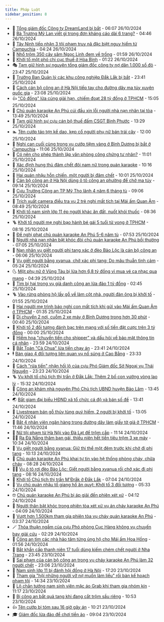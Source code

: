 ```yaml
---
title: Pháp Luật
sidebar_position: 8
---
```


<!-- dantri-phap-luat:START -->
- 🌊 [Tổng giám đốc Công ty DreamLand bị bắt](https://dantri.com.vn/phap-luat/tong-giam-doc-cong-ty-dreamland-bi-bat-20241026123500797.htm) - 06:07 26/10/2024
- 🐲 [Bà Trương Mỹ Lan viết gì trong đơn kháng cáo dài 6 trang?](https://dantri.com.vn/phap-luat/ba-truong-my-lan-viet-gi-trong-don-khang-cao-dai-6-trang-20241023213708467.htm) - 04:46 26/10/2024
- 🌁 [Tây Ninh tiếp nhận 3 tội phạm truy nã đặc biệt nguy hiểm từ Campuchia](https://dantri.com.vn/phap-luat/tay-ninh-tiep-nhan-3-toi-pham-truy-na-dac-biet-nguy-hiem-tu-campuchia-20241026095730865.htm) - 04:24 26/10/2024
- 🎃 [Nhổ trộm 350 cây sâm Ngọc Linh đem về trồng](https://dantri.com.vn/phap-luat/nho-trom-350-cay-sam-ngoc-linh-dem-ve-trong-20241026082759572.htm) - 01:59 26/10/2024
- 🦅 [Khởi tố một phó chi cục thuế ở Hòa Bình](https://dantri.com.vn/phap-luat/khoi-to-mot-pho-chi-cuc-thue-o-hoa-binh-20241026081622150.htm) - 01:22 26/10/2024
- 🎭 [Tạm giữ hình sự nguyên tổng giám đốc công ty nợ dân 1.000 sổ đỏ](https://dantri.com.vn/phap-luat/tam-giu-hinh-su-nguyen-tong-giam-doc-cong-ty-no-dan-1000-so-do-20241025224908172.htm) - 23:47 25/10/2024
- 🤗 [Trưởng Ban Quản lý các khu công nghiệp Đắk Lắk bị bắt](https://dantri.com.vn/phap-luat/truong-ban-quan-ly-cac-khu-cong-nghiep-dak-lak-bi-bat-20241026000050157.htm) - 23:41 25/10/2024
- 🚀 [Cách cán bộ công an ở Hà Nội tiếp tay cho đường dây ma túy xuyên quốc gia](https://dantri.com.vn/phap-luat/cach-can-bo-cong-an-o-ha-noi-tiep-tay-cho-duong-day-ma-tuy-xuyen-quoc-gia-20241025183836777.htm) - 23:08 25/10/2024
- 👍 [&quot;Cô đồng&quot; lừa cúng giải hạn, chiếm đoạt 28 tỷ đồng ở TPHCM](https://dantri.com.vn/phap-luat/co-dong-lua-cung-giai-han-chiem-doat-28-ty-dong-o-tphcm-20241025214933379.htm) - 15:05 25/10/2024
- 🧐 [Chủ quán karaoke An Phú cúi đầu xin lỗi người nhà nạn nhân tại tòa](https://dantri.com.vn/phap-luat/chu-quan-karaoke-an-phu-cui-dau-xin-loi-nguoi-nha-nan-nhan-tai-toa-20241025195201956.htm) - 13:49 25/10/2024
- 🫶 [Tạm giữ hình sự cựu cán bộ thuế đấm CSGT Bình Phước](https://dantri.com.vn/phap-luat/tam-giu-hinh-su-cuu-can-bo-thue-dam-csgt-binh-phuoc-20241025190352322.htm) - 13:29 25/10/2024
- 🏊 [Tên cướp táo tợn kề dao, kẹp cổ người phụ nữ bán trái cây](https://dantri.com.vn/phap-luat/ten-cuop-tao-ton-ke-dao-kep-co-nguoi-phu-nu-ban-trai-cay-20241025182728940.htm) - 12:00 25/10/2024
- 🌋 [Nghi can cuối cùng trong vụ cướp tiệm vàng ở Bình Dương bị bắt ở Campuchia](https://dantri.com.vn/phap-luat/nghi-can-cuoi-cung-trong-vu-cuop-tiem-vang-o-binh-duong-bi-bat-o-campuchia-20241025173253825.htm) - 11:06 25/10/2024
- 👹 [Có nên cho phép thành lập văn phòng công chứng tư nhân?](https://dantri.com.vn/xa-hoi/co-nen-cho-phep-thanh-lap-van-phong-cong-chung-tu-nhan-20241025173831146.htm) - 11:01 25/10/2024
- 🫣 [Xác định hung thủ đâm chết đôi nam nữ trong quán karaoke](https://dantri.com.vn/phap-luat/xac-dinh-hung-thu-dam-chet-doi-nam-nu-trong-quan-karaoke-20241025163234812.htm) - 10:16 25/10/2024
- 🎃 [Hai quán nhậu hỗn chiến, một người bị đâm chết](https://dantri.com.vn/phap-luat/hai-quan-nhau-hon-chien-mot-nguoi-bi-dam-chet-20241025160850148.htm) - 10:01 25/10/2024
- 🌝 [Cán bộ công an ở Hà Nội dùng ô tô công an phường để chở ma túy](https://dantri.com.vn/phap-luat/can-bo-cong-an-o-ha-noi-dung-o-to-cong-an-phuong-de-cho-ma-tuy-20241025154217690.htm) - 09:14 25/10/2024
- 🚀 [Cựu Trưởng Công an TP Mỹ Tho lãnh 4 năm 6 tháng tù](https://dantri.com.vn/phap-luat/cuu-truong-cong-an-tp-my-tho-lanh-4-nam-6-thang-tu-20241025153233326.htm) - 09:06 25/10/2024
- 🥷 [Trích xuất camera điều tra vụ 2 trẻ nghi mất tích tại Mái ấm Quan Âm](https://dantri.com.vn/phap-luat/trich-xuat-camera-dieu-tra-vu-2-tre-nghi-mat-tich-tai-mai-am-quan-am-20241025152757691.htm) - 08:49 25/10/2024
- 👺 [Khởi tố nam sinh lớp 11 ép người khác ăn đất, nuốt khói thuốc](https://dantri.com.vn/phap-luat/khoi-to-nam-sinh-lop-11-ep-nguoi-khac-an-dat-nuot-khoi-thuoc-20241025150001172.htm) - 08:36 25/10/2024
- 🪜 [Khởi tố người mẹ nghi bạo hành bé gái 5 tuổi tử vong ở TPHCM](https://dantri.com.vn/phap-luat/khoi-to-nguoi-me-nghi-bao-hanh-be-gai-5-tuoi-tu-vong-o-tphcm-20241025150935862.htm) - 08:16 25/10/2024
- 🦄 [Đề nghị phạt chủ quán karaoke An Phú 5-6 năm tù](https://dantri.com.vn/phap-luat/de-nghi-phat-chu-quan-karaoke-an-phu-5-6-nam-tu-20241025143234001.htm) - 07:53 25/10/2024
- 🦍 [Người nhà nạn nhân bật khóc đòi chủ quán karaoke An Phú bồi thường](https://dantri.com.vn/phap-luat/nguoi-nha-nan-nhan-bat-khoc-doi-chu-quan-karaoke-an-phu-boi-thuong-20241025121846544.htm) - 07:05 25/10/2024
- 🌁 [Nạn nhân vụ giết người phi tang xác ở đèo Bảo Lộc là cán bộ công an](https://dantri.com.vn/phap-luat/nan-nhan-vu-giet-nguoi-phi-tang-xac-o-deo-bao-loc-la-can-bo-cong-an-20241025122240369.htm) - 06:06 25/10/2024
- 💯 [Vụ giết người bằng xyanua, chở xác phi tang: Do mâu thuẫn tình cảm](https://dantri.com.vn/phap-luat/vu-giet-nguoi-bang-xyanua-cho-xac-phi-tang-do-mau-thuan-tinh-cam-20241025120245437.htm) - 05:24 25/10/2024
- 🌜 [Một phụ nữ ở Vũng Tàu bị lừa hơn 6,8 tỷ đồng vì mua vé ca nhạc qua mạng](https://dantri.com.vn/phap-luat/mot-phu-nu-o-vung-tau-bi-lua-hon-68-ty-dong-vi-mua-ve-ca-nhac-qua-mang-20241025111340860.htm) - 04:39 25/10/2024
- 👹 [Tìm bị hại trong vụ giả danh công an lừa đảo 1 tỷ đồng](https://dantri.com.vn/phap-luat/tim-bi-hai-trong-vu-gia-danh-cong-an-lua-dao-1-ty-dong-20241025092415515.htm) - 02:45 25/10/2024
- 🪜 [Vào rừng phòng hộ lấy gỗ về làm cột nhà, người đàn ông bị khởi tố](https://dantri.com.vn/phap-luat/vao-rung-phong-ho-lay-go-ve-lam-cot-nha-nguoi-dan-ong-bi-khoi-to-20241025082850488.htm) - 01:55 25/10/2024
- 🦩 [Hai người mẹ trình báo nghi con mất tích khi gửi vào Mái ấm Quan Âm ở TPHCM](https://dantri.com.vn/phap-luat/hai-nguoi-me-trinh-bao-nghi-con-mat-tich-khi-gui-vao-mai-am-quan-am-o-tphcm-20241025082838121.htm) - 01:35 25/10/2024
- 💂 [Di chuyển 2 nơi, cuỗm 2 xe máy ở Bình Dương trong hơn 30 phút](https://dantri.com.vn/phap-luat/di-chuyen-2-noi-cuom-2-xe-may-o-binh-duong-trong-hon-30-phut-20241025073049676.htm) - 00:40 25/10/2024
- 💃 [Khởi tố 2 đối tượng đánh bạc trên mạng với số tiền đặt cược trên 3 tỷ đồng](https://dantri.com.vn/phap-luat/khoi-to-2-doi-tuong-danh-bac-tren-mang-voi-so-tien-dat-cuoc-tren-3-ty-dong-20241025000033189.htm) - 00:00 25/10/2024
- 🧐 [Hiểm họa &quot;chuyển tiền cho shipper&quot; và dấu hỏi về bảo mật thông tin cá nhân](https://dantri.com.vn/phap-luat/hiem-hoa-chuyen-tien-cho-shipper-va-dau-hoi-ve-bao-mat-thong-tin-ca-nhan-20241024175722787.htm) - 23:59 24/10/2024
- 🤗 [Bắt Toàn &quot;Cà Chua&quot; lừa tiền chạy án](https://dantri.com.vn/phap-luat/bat-toan-ca-chua-lua-tien-chay-an-20241025061123452.htm) - 23:41 24/10/2024
- 🕴 [Bàn giao 4 đối tượng liên quan vụ nổ súng ở Cao Bằng](https://dantri.com.vn/phap-luat/ban-giao-4-doi-tuong-lien-quan-vu-no-sung-o-cao-bang-20241024235222875.htm) - 23:33 24/10/2024
- 🐎 [Cách &quot;rửa tiền&quot; nhận hối lộ của cựu Phó Giám đốc Sở Ngoại vụ Thái Nguyên](https://dantri.com.vn/phap-luat/cach-rua-tien-nhan-hoi-lo-cua-cuu-pho-giam-doc-so-ngoai-vu-thai-nguyen-20241025011137217.htm) - 23:23 24/10/2024
- 🪜 [Vụ khởi tố chủ tịch thị trấn ở Đắk Lắk: Thêm 2 bố con vướng vòng lao lý](https://dantri.com.vn/phap-luat/vu-khoi-to-chu-tich-thi-tran-o-dak-lak-them-2-bo-con-vuong-vong-lao-ly-20241024213513220.htm) - 15:32 24/10/2024
- 🤭 [Công an khám nhà nguyên Phó Chủ tịch UBND huyện Bảo Lâm](https://dantri.com.vn/phap-luat/cong-an-kham-nha-nguyen-pho-chu-tich-ubnd-huyen-bao-lam-20241024202826089.htm) - 13:45 24/10/2024
- 🌏 [Bắt giam đại biểu HĐND xã tổ chức cá độ và bán số đề](https://dantri.com.vn/phap-luat/bat-giam-dai-bieu-hdnd-xa-to-chuc-ca-do-va-ban-so-de-20241024195525243.htm) - 13:41 24/10/2024
- 🎃 [Livestream bán gỗ thủy tùng quý hiếm, 2 người bị khởi tố](https://dantri.com.vn/phap-luat/livestream-ban-go-thuy-tung-quy-hiem-2-nguoi-bi-khoi-to-20241024193847287.htm) - 13:05 24/10/2024
- 🗽 [Bắt 4 nhân viên ngân hàng trong đường dây làm giấy tờ giả ở TPHCM](https://dantri.com.vn/phap-luat/bat-4-nhan-vien-ngan-hang-trong-duong-day-lam-giay-to-gia-o-tphcm-20241024181342415.htm) - 11:46 24/10/2024
- 🌁 [Nữ tội phạm từ Hà Nội vào Đà Lạt để trộm cắp](https://dantri.com.vn/phap-luat/nu-toi-pham-tu-ha-noi-vao-da-lat-de-trom-cap-20241024174824814.htm) - 11:14 24/10/2024
- 🧑‍💻 [Ra Đà Nẵng thăm bạn gái, thiếu niên hết tiền tiêu trộm 3 xe máy](https://dantri.com.vn/phap-luat/ra-da-nang-tham-ban-gai-thieu-nien-het-tien-tieu-trom-3-xe-may-20241024164918186.htm) - 10:34 24/10/2024
- 🌮 [Vụ giết người bằng xyanua: Giữ thi thể một đêm trước khi chở đi phi tang](https://dantri.com.vn/phap-luat/vu-giet-nguoi-bang-xyanua-giu-thi-the-mot-dem-truoc-khi-cho-di-phi-tang-20241024165031568.htm) - 10:13 24/10/2024
- 🤗 [Chủ quán karaoke An Phú khai tự tin vào hệ thống phòng cháy, chữa cháy](https://dantri.com.vn/phap-luat/chu-quan-karaoke-an-phu-khai-tu-tin-vao-he-thong-phong-chay-chua-chay-20241024151320083.htm) - 08:28 24/10/2024
- 👨‍🏫 [Vụ ô tô rơi đèo Bảo Lộc: Giết người bằng xyanua rồi chở xác đi phi tang](https://dantri.com.vn/phap-luat/vu-o-to-roi-deo-bao-loc-giet-nguoi-bang-xyanua-roi-cho-xac-di-phi-tang-20241024145125323.htm) - 08:16 24/10/2024
- 🎉 [Khởi tố Chủ tịch thị trấn M&#39;Đrắk ở Đắk Lắk](https://dantri.com.vn/phap-luat/khoi-to-chu-tich-thi-tran-mdrak-o-dak-lak-20241024135749772.htm) - 07:04 24/10/2024
- 🤗 [Vụ chủ quán nhậu tố giang hồ ăn quỵt: Khởi tố 3 đối tượng](https://dantri.com.vn/phap-luat/vu-chu-quan-nhau-to-giang-ho-an-quyt-khoi-to-3-doi-tuong-20241024121244624.htm) - 05:33 24/10/2024
- 🤓 [Chủ quán karaoke An Phú bị áp giải đến phiên xét xử](https://dantri.com.vn/phap-luat/chu-quan-karaoke-an-phu-bi-ap-giai-den-phien-xet-xu-20241024093826542.htm) - 04:12 24/10/2024
- 👹 [Người thân bật khóc trong phiên tòa xét xử vụ án cháy karaoke An Phú](https://dantri.com.vn/phap-luat/nguoi-than-bat-khoc-trong-phien-toa-xet-xu-vu-an-chay-karaoke-an-phu-20241024100132085.htm) - 04:09 24/10/2024
- 🐘 [Vượt hơn 1.500km tham gia phiên tòa vụ cháy quán karaoke An Phú](https://dantri.com.vn/phap-luat/vuot-hon-1500km-tham-gia-phien-toa-vu-chay-quan-karaoke-an-phu-20241024100755894.htm) - 03:37 24/10/2024
- 🪄 [Thỏa thuận ngầm của cựu Phó phòng Cục Hàng không vụ chuyến bay giải cứu](https://dantri.com.vn/phap-luat/thoa-thuan-ngam-cua-cuu-pho-phong-cuc-hang-khong-vu-chuyen-bay-giai-cuu-20241024091401474.htm) - 02:29 24/10/2024
- 💄 [Công an tìm các nhà hảo tâm từng ủng hộ cho Mái ấm Hoa Hồng](https://dantri.com.vn/phap-luat/cong-an-tim-cac-nha-hao-tam-tung-ung-ho-cho-mai-am-hoa-hong-20241024085001451.htm) - 01:56 24/10/2024
- 🐎 [Bắt khẩn cấp thanh niên 17 tuổi dùng kiếm chém chết người ở Nha Trang](https://dantri.com.vn/phap-luat/bat-khan-cap-thanh-nien-17-tuoi-dung-kiem-chem-chet-nguoi-o-nha-trang-20241024054507117.htm) - 23:45 23/10/2024
- 💯 [Sai phạm của cán bộ công an trong vụ cháy karaoke An Phú làm 32 người chết](https://dantri.com.vn/phap-luat/sai-pham-cua-can-bo-cong-an-trong-vu-chay-karaoke-an-phu-lam-32-nguoi-chet-20241023202816375.htm) - 23:06 23/10/2024
- 💯 [Nam sinh lớp 11 bị đánh hội đồng ở Hà Nội](https://dantri.com.vn/phap-luat/nam-sinh-lop-11-bi-danh-hoi-dong-o-ha-noi-20241024001653052.htm) - 17:20 23/10/2024
- 🌈 [Tham gia &quot;hội những người vỡ nợ muốn làm liều&quot; rồi bàn kế hoạch phạm tội](https://dantri.com.vn/phap-luat/tham-gia-hoi-nhung-nguoi-vo-no-muon-lam-lieu-roi-ban-ke-hoach-pham-toi-20241023210424157.htm) - 14:34 23/10/2024
- 🧠 [Lộ chân tướng nam sinh viên mặc áo Grab khi tham gia nhóm kín](https://dantri.com.vn/phap-luat/lo-chan-tuong-nam-sinh-vien-mac-ao-grab-khi-tham-gia-nhom-kin-20241023180114757.htm) - 11:17 23/10/2024
- 🌈 [Bị công an bắt quả tang khi đang cắt trộm sầu riêng](https://dantri.com.vn/phap-luat/bi-cong-an-bat-qua-tang-khi-dang-cat-trom-sau-rieng-20241023172658902.htm) - 10:53 23/10/2024
- 👍 [Tên cướp bị tóm sau 16 giờ gây án](https://dantri.com.vn/phap-luat/ten-cuop-bi-tom-sau-16-gio-gay-an-20241023171131176.htm) - 10:21 23/10/2024
- 🎓 [Giám đốc lừa đảo để chơi tiền ảo](https://dantri.com.vn/phap-luat/giam-doc-lua-dao-de-choi-tien-ao-20241023152536907.htm) - 09:04 23/10/2024<!-- dantri-phap-luat:END -->
